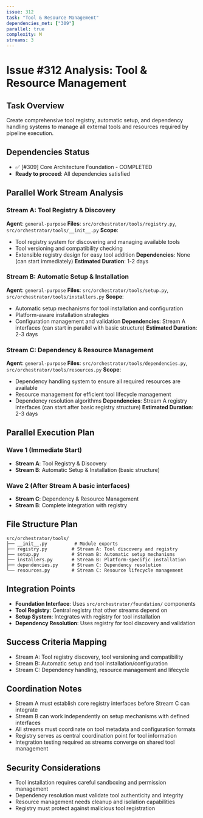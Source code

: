 ```yaml
---
issue: 312
task: "Tool & Resource Management"
dependencies_met: ["309"]
parallel: true
complexity: M
streams: 3
---
```


# Issue #312 Analysis: Tool & Resource Management

## Task Overview
Create comprehensive tool registry, automatic setup, and dependency handling systems to manage all external tools and resources required by pipeline execution.

## Dependencies Status
- ✅ [#309] Core Architecture Foundation - COMPLETED
- **Ready to proceed**: All dependencies satisfied

## Parallel Work Stream Analysis

### Stream A: Tool Registry & Discovery
**Agent**: `general-purpose`
**Files**: `src/orchestrator/tools/registry.py`, `src/orchestrator/tools/__init__.py`
**Scope**: 
- Tool registry system for discovering and managing available tools
- Tool versioning and compatibility checking
- Extensible registry design for easy tool addition
**Dependencies**: None (can start immediately)
**Estimated Duration**: 1-2 days

### Stream B: Automatic Setup & Installation
**Agent**: `general-purpose`
**Files**: `src/orchestrator/tools/setup.py`, `src/orchestrator/tools/installers.py`
**Scope**:
- Automatic setup mechanisms for tool installation and configuration
- Platform-aware installation strategies
- Configuration management and validation
**Dependencies**: Stream A interfaces (can start in parallel with basic structure)
**Estimated Duration**: 2-3 days

### Stream C: Dependency & Resource Management
**Agent**: `general-purpose`
**Files**: `src/orchestrator/tools/dependencies.py`, `src/orchestrator/tools/resources.py`
**Scope**:
- Dependency handling system to ensure all required resources are available
- Resource management for efficient tool lifecycle management
- Dependency resolution algorithms
**Dependencies**: Stream A registry interfaces (can start after basic registry structure)
**Estimated Duration**: 2-3 days

## Parallel Execution Plan

### Wave 1 (Immediate Start)
- **Stream A**: Tool Registry & Discovery
- **Stream B**: Automatic Setup & Installation (basic structure)

### Wave 2 (After Stream A basic interfaces)
- **Stream C**: Dependency & Resource Management
- **Stream B**: Complete integration with registry

## File Structure Plan
```
src/orchestrator/tools/
├── __init__.py          # Module exports
├── registry.py         # Stream A: Tool discovery and registry
├── setup.py            # Stream B: Automatic setup mechanisms
├── installers.py       # Stream B: Platform-specific installation
├── dependencies.py     # Stream C: Dependency resolution
└── resources.py        # Stream C: Resource lifecycle management
```

## Integration Points
- **Foundation Interface**: Uses `src/orchestrator/foundation/` components
- **Tool Registry**: Central registry that other streams depend on
- **Setup System**: Integrates with registry for tool installation
- **Dependency Resolution**: Uses registry for tool discovery and validation

## Success Criteria Mapping
- Stream A: Tool registry discovery, tool versioning and compatibility
- Stream B: Automatic setup and tool installation/configuration  
- Stream C: Dependency handling, resource management and lifecycle

## Coordination Notes
- Stream A must establish core registry interfaces before Stream C can integrate
- Stream B can work independently on setup mechanisms with defined interfaces
- All streams must coordinate on tool metadata and configuration formats
- Registry serves as central coordination point for tool information
- Integration testing required as streams converge on shared tool management

## Security Considerations
- Tool installation requires careful sandboxing and permission management
- Dependency resolution must validate tool authenticity and integrity
- Resource management needs cleanup and isolation capabilities
- Registry must protect against malicious tool registration